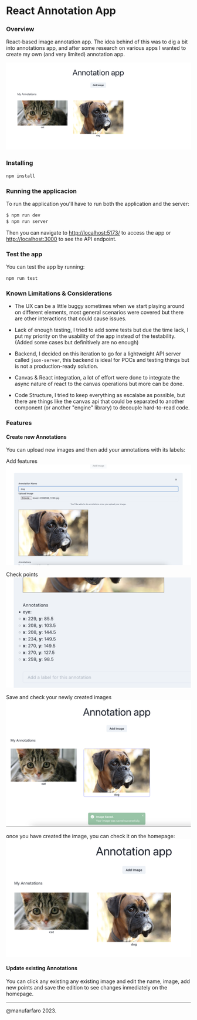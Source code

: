 # React Annotation App

### Overview

React-based image annotation app. The idea behind of this was to dig a bit into annotations app, and after some research on various apps I wanted to create my own (and very limited) annotation app.

![homepage](docs/homepage.png)

### Installing

```bash
npm install
```

### Running the applicacion

To run the application you'll have to run both the application and the server:

```bash
$ npm run dev
$ npm run server
```

Then you can navigate to [http://localhost:5173/](http://localhost:5173/) to access the app or [http://localhost:3000](http://localhost:3000) to see the API endpoint.

### Test the app

You can test the app by running:

```bash
npm run test
```

### Known Limitations & Considerations

- The UX can be a little buggy sometimes when we start playing around on different elements, most general scenarios were covered but there are other interactions that could cause issues.

- Lack of enough testing, I tried to add some tests but due the time lack, I put my priority on the usability of the app instead of the testability. (Added some cases but definitively are no enough)

- Backend, I decided on this iteration to go for a lightweight API server called `json-server`, this backend is ideal for POCs and testing things but is not a production-ready solution.

- Canvas & React integration, a lot of effort were done to integrate the async nature of react to the canvas operations but more can be done.

- Code Structure, I tried to keep everything as escalabe as possible, but there are things like the canvas api that could be separated to another component (or another "engine" library) to decouple hard-to-read code.

### Features

#### Create new Annotations

You can upload new images and then add your annotations with its labels:

Add features
![new image](docs/new_image.png)

Check points
![points](docs/check_points.png)

Save and check your newly created images
![saved](docs/saved.png)

once you have created the image, you can check it on the homepage:
![check created](docs/check_created.png)

#### Update existing Annotations

You can click any existing any existing image and edit the name, image, add new points and save the edition to see changes inmediately on the homepage.

---

@manufarfaro 2023.
